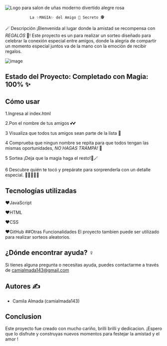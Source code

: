    ![Logo para salon de uñas moderno divertido alegre rosa](https://github.com/user-attachments/assets/9e816064-0dce-4ec4-bf95-b79c36553ffd)

               La ✨MAGIA✨ del Amigo 🤝 Secreto 🕵️

🪄 Descripción
¡Bienvenida al lugar donde la amistad se recompensa con *REGALOS* 🎁! Este proyecto es un para realizar un sorteo diseñado para celebrar la conexión especial entre amigos, donde la alegría de compartir un momento especial juntos va de la mano con la emoción de recibir regalos. 


![image](https://github.com/user-attachments/assets/4fae18f8-2e9b-4078-bad8-5b7e81d771dd)



## Estado del Proyecto: Completado con **Magia:** 100% ✨

## Cómo usar
1.Ingresa al index.html

2.Pon el nombre de tus amigos  💕💕

3 Visualiza  que todos tus amigos sean parte de la lista 👀

4 Comprueba que ningun nombre se repita para que todos tengan las mismas oportunidades, *NO HAGAS TRAMPA!* 🤣

5 Sortea ¡Deja que la magia haga el resto!🧙🪄 

6 Descubre quién te tocó y prepárate para sorprenderla con un detalle especial. 🎁😍🎁😍🎁

## Tecnologías utilizadas
❤️JavaScript

❤️HTML

❤️CSS

❤️GitHub
##Otras Funcionalidades
El proyecto tambien puede ser utilizado para realizar sorteos aleatorios.
## ¿Dónde encontrar ayuda? ‍♀️
Si tienes alguna pregunta o necesitas ayuda, puedes contactarme a través de camialmada143@gmail.com
## Autores ✍️

* Camila Almada (camialmada143)
## Conclusion 
Este proyecto fue creado con mucho cariño, brilli brilli y dedicacion. ¡Espero que lo disfrute y construyas nuevos momentos para festejar la amistad y el amor !

